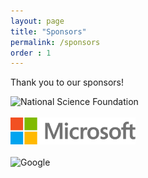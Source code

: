 ```yaml
---
layout: page
title: "Sponsors"
permalink: /sponsors
order : 1
---
```


Thank you to our sponsors!

<img src="images/NSF_4-Color_bitmap_Logo.png" alt="National Science Foundation" width="200" class="center"/>
<br/><br/>
<img src="images/microsoft_logo.svg" alt="Microsoft" width="200" class="center"/>
<br/><br/>
<img src="images/google_logo.svg" alt="Google" width="200" class="center"/>
